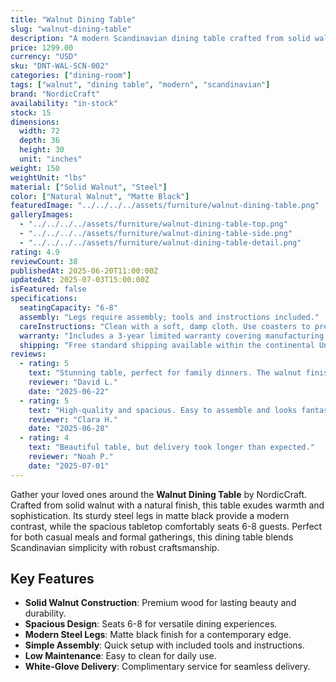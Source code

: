 ```yaml
---
title: "Walnut Dining Table"
slug: "walnut-dining-table"
description: "A modern Scandinavian dining table crafted from solid walnut with steel legs, offering style and durability for gatherings of 6-8."
price: 1299.00
currency: "USD"
sku: "DNT-WAL-SCN-002"
categories: ["dining-room"]
tags: ["walnut", "dining table", "modern", "scandinavian"]
brand: "NordicCraft"
availability: "in-stock"
stock: 15
dimensions:
  width: 72
  depth: 36
  height: 30
  unit: "inches"
weight: 150
weightUnit: "lbs"
material: ["Solid Walnut", "Steel"]
color: ["Natural Walnut", "Matte Black"]
featuredImage: "../../../../assets/furniture/walnut-dining-table.png"
galleryImages:
  - "../../../../assets/furniture/walnut-dining-table-top.png"
  - "../../../../assets/furniture/walnut-dining-table-side.png"
  - "../../../../assets/furniture/walnut-dining-table-detail.png"
rating: 4.9
reviewCount: 38
publishedAt: 2025-06-20T11:00:00Z
updatedAt: 2025-07-03T15:00:00Z
isFeatured: false
specifications:
  seatingCapacity: "6-8"
  assembly: "Legs require assembly; tools and instructions included."
  careInstructions: "Clean with a soft, damp cloth. Use coasters to prevent water marks."
  warranty: "Includes a 3-year limited warranty covering manufacturing defects."
  shipping: "Free standard shipping available within the continental United States."
reviews:
  - rating: 5
    text: "Stunning table, perfect for family dinners. The walnut finish is rich and warm."
    reviewer: "David L."
    date: "2025-06-22"
  - rating: 5
    text: "High-quality and spacious. Easy to assemble and looks fantastic."
    reviewer: "Clara H."
    date: "2025-06-28"
  - rating: 4
    text: "Beautiful table, but delivery took longer than expected."
    reviewer: "Noah P."
    date: "2025-07-01"
---
```


Gather your loved ones around the **Walnut Dining Table** by NordicCraft. Crafted from solid walnut with a natural finish, this table exudes warmth and sophistication. Its sturdy steel legs in matte black provide a modern contrast, while the spacious tabletop comfortably seats 6-8 guests. Perfect for both casual meals and formal gatherings, this dining table blends Scandinavian simplicity with robust craftsmanship.

## Key Features

- **Solid Walnut Construction**: Premium wood for lasting beauty and durability.
- **Spacious Design**: Seats 6-8 for versatile dining experiences.
- **Modern Steel Legs**: Matte black finish for a contemporary edge.
- **Simple Assembly**: Quick setup with included tools and instructions.
- **Low Maintenance**: Easy to clean for daily use.
- **White-Glove Delivery**: Complimentary service for seamless delivery.
